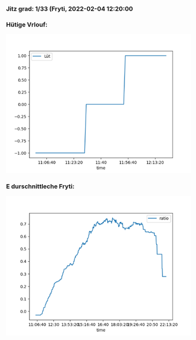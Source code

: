 ### Jitz grad: 1/33 (Fryti, 2022-02-04 12:20:00

### Hütige Vrlouf:
![Graph](Today.png)

### E durschnittleche Fryti:
![Graph](Fryti.png)